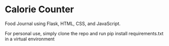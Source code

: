 <h1>Calorie Counter</h1>
Food Journal using Flask, HTML, CSS, and JavaScript.

For personal use, simply clone the repo and run pip install requirements.txt in a virtual environment
